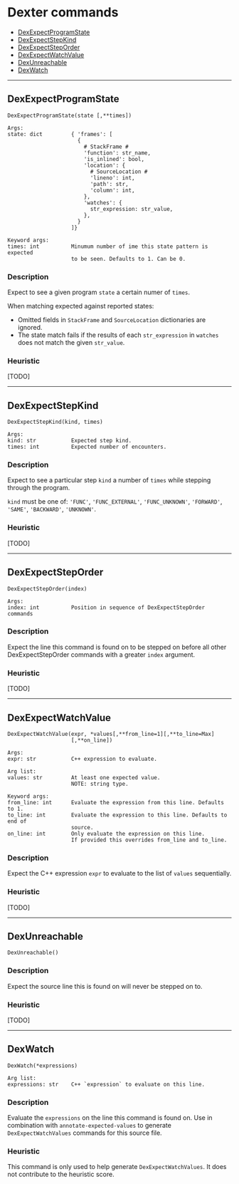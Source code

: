 # Dexter commands

* [DexExpectProgramState](Commands.md#DexExpectProgramState)
* [DexExpectStepKind](Commands.md#DexExpectStepKind)
* [DexExpectStepOrder](Commands.md#DexExpectStepOrder)
* [DexExpectWatchValue](Commands.md#DexExpectWatchValue)
* [DexUnreachable](Commands.md#DexUnreachable)
* [DexWatch](Commands.md#DexWatch)

---
## DexExpectProgramState
    DexExpectProgramState(state [,**times])

    Args:
    state: dict         { 'frames': [
                          {
                            # StackFrame #
                            'function': str_name,
                            'is_inlined': bool,
                            'location': {
                              # SourceLocation #
                              'lineno': int,
                              'path': str,
                              'column': int,
                            },
                            'watches': {
                              str_expression: str_value,
                            },
                          }
                        ]}

    Keyword args:
    times: int          Minumum number of ime this state pattern is expected
                        to be seen. Defaults to 1. Can be 0.

### Description
Expect to see a given program `state` a certain numer of `times`.

When matching expected against reported states:
* Omitted fields in `StackFrame` and `SourceLocation` dictionaries are ignored.
* The state match fails if the results of each `str_expression` in `watches`
does not match the given `str_value`.


### Heuristic
[TODO]


---
## DexExpectStepKind
    DexExpectStepKind(kind, times)

    Args:
    kind: str           Expected step kind.
    times: int          Expected number of encounters.

### Description
Expect to see a particular step `kind` a number of `times` while stepping
through the program.

`kind` must be one of: `'FUNC'`, `'FUNC_EXTERNAL'`, `'FUNC_UNKNOWN'`,
`'FORWARD'`, `'SAME'`, `'BACKWARD'`, `'UNKNOWN'`.

### Heuristic
[TODO]


---
## DexExpectStepOrder
    DexExpectStepOrder(index)

    Args:
    index: int          Position in sequence of DexExpectStepOrder commands

### Description
Expect the line this command is found on to be stepped on before all other
DexExpectStepOrder commands with a greater `index` argument.

### Heuristic
[TODO]


---
## DexExpectWatchValue
    DexExpectWatchValue(expr, *values[,**from_line=1][,**to_line=Max]
                        [,**on_line])

    Args:
    expr: str           C++ expression to evaluate.

    Arg list:
    values: str         At least one expected value.
                        NOTE: string type.

    Keyword args:
    from_line: int      Evaluate the expression from this line. Defaults to 1.
    to_line: int        Evaluate the expression to this line. Defaults to end of
                        source.
    on_line: int        Only evaluate the expression on this line.
                        If provided this overrides from_line and to_line.

### Description
Expect the C++ expression `expr` to evaluate to the list of `values`
sequentially.

### Heuristic
[TODO]


---
## DexUnreachable
    DexUnreachable()

### Description
Expect the source line this is found on will never be stepped on to.

### Heuristic
[TODO]


---
## DexWatch
    DexWatch(*expressions)

    Arg list:
    expressions: str    C++ `expression` to evaluate on this line.

### Description
Evaluate the `expressions` on the line this command is found on. Use in
combination with `annotate-expected-values` to generate `DexExpectWatchValues`
commands for this source file.

### Heuristic
This command is only used to help generate `DexExpectWatchValues`. It does not
contribute to the heuristic score.
